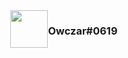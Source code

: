 <!DOCTYPE html>
<html lang="en">
<head>
    <meta charset="UTF-8">
    <meta http-equiv="X-UA-Compatible" content="IE=edge">
    <meta name="viewport" content="width=device-width, initial-scale=1.0">
    <title>Document</title>
</head>
<body>
    <div id="contact">
        <img src="https://i.imgur.com/DbgkdL7.png" width="60">
        <h3>Owczar#0619</h3> 
    </div>
    <style>
        #contact {
            display: flex;
            flex-direction: row;
            justify-content: center;
            align-items: center;
        }
    </style>
</body>
</html>
